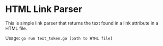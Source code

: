 # HTML Link Parser

This is simple link parser that returns the text found in a link attribute in a HTML file.  

Usage:
`go run text_token.go [path to HTML file]`    
